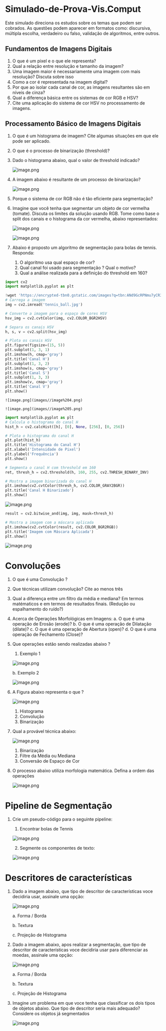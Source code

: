 # Simulado-de-Prova-Vis.Comput

Este simulado direciona os estudos sobre os temas que podem ser cobrados. As questões podem aparecer em formatos como: discursiva, múltipla escolha, verdadeiro ou falso, validação de algoritmos, entre outros. 

## Fundamentos de Imagens Digitais

1. O que é um pixel e o que ele representa?
2. Qual a relação entre resolução e tamanho da imagem?
3. Uma imagem maior é necessariamente uma imagem com mais resolução? Discuta sobre isso
4. Como a cor é representada na imagem digital?
5. Por que ao isolar cada canal de cor, as imagens resultantes são em níveis de cinza?
6. Qual a diferença básica entre os sistemas de cor RGB e HSV?
7. Cite uma aplicação do sistema de cor HSV no processamento de imagens.

## Processamento Básico de Imagens Digitais

1. O que é um histograma de imagem? Cite algumas situações em que ele pode ser aplicado.
2. O que é o processo de binarização (threshold)?
3. Dado o histograma abaixo, qual o valor de threshold indicado? 
    
    ![image.png](images//image.png)
    
4. A imagem abaixo é resultante de um processo de binarização? 

    ![image.png](images//image%201.png)

1. Porque o sistema de cor RGB não é tão eficiente para segmentação? 

1. Imagine que você tenha que segmentar um objeto de cor vermelha (tomate). Discuta os limites da solução usando RGB. Tome como base o split dos canais e o histograma da cor vermelha, abaixo representados:

    ![image.png](images//image%202.png)

    ![image.png](images//image%203.png)

1. Abaixo é proposto um algoritmo de segmentação para bolas de tennis. Responda:
    1. O algoritmo usa qual espaço de cor?
    2. Qual canal foi usado para segmentação ? Qual o motivo?
    3. Qual a análise realizada para a definição do threshold em 160?

```python
import cv2
import matplotlib.pyplot as plt

!wget 'https://encrypted-tbn0.gstatic.com/images?q=tbn:ANd9GcRPNmu7yCR3QemtNCgfY0QOOnW_Vg0arczF38Dumv2Vayx9E7IMwQbMUqApXJW8nxz6pXc&usqp=CAU' -O 'tennis_ball.jpg'
# Carrega a imagem
img = cv2.imread('tennis_ball.jpg')

# Converte a imagem para o espaço de cores HSV
hsv_img = cv2.cvtColor(img, cv2.COLOR_BGR2HSV)

# Separa os canais HSV
h, s, v = cv2.split(hsv_img)

# Plota os canais HSV
plt.figure(figsize=(15, 5))
plt.subplot(1, 3, 1)
plt.imshow(h, cmap='gray')
plt.title('Canal H')
plt.subplot(1, 3, 2)
plt.imshow(s, cmap='gray')
plt.title('Canal S')
plt.subplot(1, 3, 3)
plt.imshow(v, cmap='gray')
plt.title('Canal V')
plt.show()
```

    ![image.png](images//image%204.png)

    ![image.png](images//image%205.png)

```python
import matplotlib.pyplot as plt
# Calcula o histograma do canal H
hist_h = cv2.calcHist([h], [0], None, [256], [0, 256])

# Plota o histograma do canal H
plt.plot(hist_h)
plt.title('Histograma do Canal H')
plt.xlabel('Intensidade de Pixel')
plt.ylabel('Frequência')
plt.show()

# Segmenta o canal H com threshold em 160
ret, thresh_h = cv2.threshold(h, 160, 255, cv2.THRESH_BINARY_INV)

# Mostra a imagem binarizada do canal H
plt.imshow(cv2.cvtColor(thresh_h, cv2.COLOR_GRAY2BGR))
plt.title('Canal H Binarizado')
plt.show()

```

![image.png](images//image%206.png)

```python
result = cv2.bitwise_and(img, img, mask=thresh_h)

# Mostra a imagem com a máscara aplicada
plt.imshow(cv2.cvtColor(result, cv2.COLOR_BGR2RGB))
plt.title('Imagem com Máscara Aplicada')
plt.show()

```

![image.png](images//image%207.png)

# Convoluções

1. O que é uma Convolução ? 
2. Que técnicas utilizam convolução? Cite ao menos três
3. Qual a diferença entre um filtro da média e mediana? Em termos matématicos e em termos de resultados finais. (Redução ou espalhamento do ruído?)
4. Acerca de Operações Morfológicas em Imagens:
    a. O que é uma operação de Erosão (erode)?
    b. O que é uma operação de Dilatação (dilate)?
    c. O que é uma operação de Abertura (open)?
    d. O que é uma operação de Fechamento (Close)?
    
5. Que operações estão sendo realizadas abaixo ? 
    1. Exemplo 1
    
    ![image.png](images//image%208.png)
    
    b. Exemplo 2
    

    ![image.png](images//image%209.png)

6. A Figura abaixo representa o que ? 
    
    ![image.png](images//image%2010.png)
    
    1. Histograma
    2. Convolução
    3. Binarização

7. Qual a provável técnica abaixo: 
    
    ![image.png](images//image%2011.png)
    
    1. Binarização
    2. Filtre da Média ou Mediana
    3. Conversão de Espaço de Cor

8. O processo abaixo utiliza morfologia matemática. Defina a ordem das operações

    ![image.png](images//image%2012.png)

# Pipeline de Segmentação

1. Crie um pseudo-código para o seguinte pipeline: 
    1. Encontrar bolas de Tennis
    
    ![image.png](images//image%2013.png)
    

    2. Segmente os componentes de texto:

    ![image.png](images//image%2014.png)

# Descritores de características

1. Dado a imagem abaixo, que tipo de descritor de características voce decidiria usar, assinale uma opção:

    ![image.png](images//image%2015.png)

    a. Forma / Borda
   
    b. Textura
   
    c. Projeção de Histograma

3. Dado a imagem abaixo, apos realizar a segmentação, que tipo de descritor de características voce decidiria usar para diferenciar as moedas, assinale uma opção:
    
    ![image.png](images//image%2016.png)
    

    a. Forma / Borda
   
    b. Textura
   
    c. Projeção de Histograma

4. Imagine um problema em que voce tenha que classificar os dois tipos de objetos abaixo. Que tipo de descritor seria mais adequado? Considere os objetos já segmentados

    ![image.png](images//image%2017.png)
